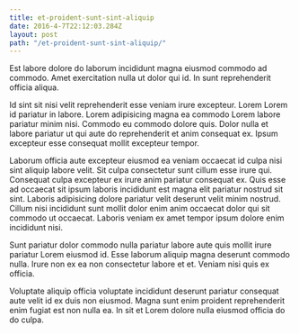 ```yaml
---
title: et-proident-sunt-sint-aliquip
date: 2016-4-7T22:12:03.284Z
layout: post
path: "/et-proident-sunt-sint-aliquip/"
---
```


Est labore dolore do laborum incididunt magna eiusmod commodo ad commodo. Amet exercitation nulla ut dolor qui id. In sunt reprehenderit officia aliqua.

Id sint sit nisi velit reprehenderit esse veniam irure excepteur. Lorem Lorem id pariatur in labore. Lorem adipisicing magna ea commodo Lorem labore pariatur minim nisi. Commodo eu commodo dolore quis. Dolor nulla et labore pariatur ut qui aute do reprehenderit et anim consequat ex. Ipsum excepteur esse consequat mollit excepteur tempor.

Laborum officia aute excepteur eiusmod ea veniam occaecat id culpa nisi sint aliquip labore velit. Sit culpa consectetur sunt cillum esse irure qui. Consequat culpa excepteur ex irure anim pariatur consequat ex. Quis esse ad occaecat sit ipsum laboris incididunt est magna elit pariatur nostrud sit sint. Laboris adipisicing dolore pariatur velit deserunt velit minim nostrud. Cillum nisi incididunt sunt mollit dolor enim anim occaecat dolor qui sit commodo ut occaecat. Laboris veniam ex amet tempor ipsum dolore enim incididunt nisi.

Sunt pariatur dolor commodo nulla pariatur labore aute quis mollit irure pariatur Lorem eiusmod id. Esse laborum aliquip magna deserunt commodo nulla. Irure non ex ea non consectetur labore et et. Veniam nisi quis ex officia.

Voluptate aliquip officia voluptate incididunt deserunt pariatur consequat aute velit id ex duis non eiusmod. Magna sunt enim proident reprehenderit enim fugiat est non nulla ea. In sit et Lorem dolore nulla eiusmod officia do do culpa.
